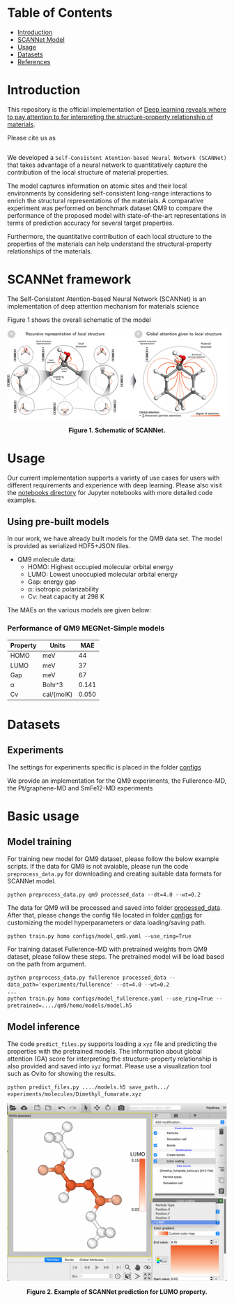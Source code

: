 # Table of Contents

* [Introduction](#introduction)
* [SCANNet Model](#DeepAt-framework)
* [Usage](#usage)
* [Datasets](#datasets)
* [References](#references)

<a name="introduction"></a>

# Introduction
This repository is the official implementation of [Deep learning reveals where to pay attention to for interpreting the structure-property relationship of materials](https://).

Please cite us as

```

```

We developed a `Self-Consistent Atention-based Neural Network (SCANNet)` that takes advantage of a neural network to quantitatively capture
the contribution of the local structure of material properties.

The model captures information on atomic sites
and their local environments by considering self-consistent long-range interactions to enrich the structural
representations of the materials. A comparative experiment was performed on benchmark dataset QM9 to compare
the performance of the proposed model with state-of-the-art representations in terms of prediction accuracy
for several target properties.

Furthermore,
the quantitative contribution of each local structure to the properties of the materials can help understand
the structural-property relationships of the materials.

<a name="DeepAt-framework"></a>

# SCANNet framework

The Self-Consistent Atention-based Neural Network (SCANNet) is an implementation of deep attention mechanism for materials science

Figure 1 shows the overall schematic of the model

![Model architecture](resources/model_semantic.jpg)
<div align='center'><strong>Figure 1. Schematic of  SCANNet.</strong></div>

<a name="usage"></a>

# Usage

Our current implementation supports a variety of use cases for users with
different requirements and experience with deep learning. Please also visit
the [notebooks directory](notebooks) for Jupyter notebooks with more detailed code examples.

## Using pre-built models

In our work, we have already built models for the QM9 data set. The model is provided as serialized HDF5+JSON files. 

* QM9 molecule data:
  * HOMO: Highest occupied molecular orbital energy
  * LUMO: Lowest unoccupied molecular orbital energy
  * Gap: energy gap
  * α: isotropic polarizability
  * Cv: heat capacity at 298 K

The MAEs on the various models are given below:

### Performance of QM9 MEGNet-Simple models

| Property | Units      | MAE   |
|----------|------------|-------|
| HOMO     | meV         | 44 |
| LUMO     | meV         | 37 |
| Gap      | meV         | 67 |
| α        | Bohr^3     | 0.141|
| Cv       | cal/(molK) | 0.050 |

<a name="dataset"></a>

# Datasets

## Experiments

The settings for experiments specific is placed in the folder [configs](configs)

We provide an implementation for the QM9 experiments, the Fullerence-MD, the Pt/graphene-MD and SmFe12-MD experiments

# Basic usage
## Model training
For training new model for QM9 dataset, please follow the below example scripts. If the data for QM9 is not avaiable, please run the code ```preprocess_data.py``` for downloading and creating suitable data formats for SCANNet model.
```
python preprocess_data.py qm9 processed_data --dt=4.0 --wt=0.2
```
The data for QM9 will be processed and saved into folder [propessed_data](processed_data).
After that, please change the config file located in folder [configs](configs) for customizing the model hyperparameters or data loading/saving path.
```
python train.py homo configs/model_qm9.yaml --use_ring=True
```

For training dataset Fullerence-MD with pretrained weights from QM9 dataset, please follow these steps. The pretrained model will be load based on the path from argument. 
```
python preprocess_data.py fullerence processed_data --data_path='experiments/fullerence' --dt=4.0 --wt=0.2
...
python train.py homo configs/model_fullerence.yaml --use_ring=True --pretrained=..../qm9/homo/models/model.h5
```
## Model inference
The code ```predict_files.py``` supports loading a ```xyz``` file and predicting the properties with the pretrained models. The information about global attention (GA) score for interpreting the structure-property relationship is also provided and saved into ```xyz``` format. Please use a visualization tool such as Ovito for showing the results.
```
python predict_files.py ..../models.h5 save_path.../ experiments/molecules/Dimethyl_fumarate.xyz
``` 
![Visualization of GA scores](resources/ovito_visual.png)
<div align='center'><strong>Figure 2. Example of SCANNet prediction for LUMO property.</strong></div>

<a name="usage"></a>